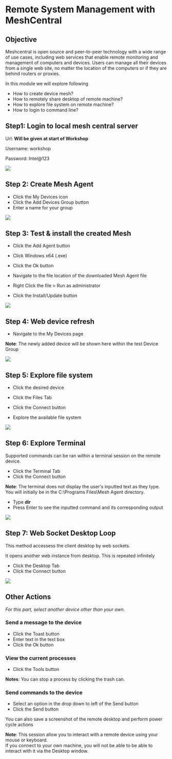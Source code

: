 
#  Remote System Management with MeshCentral
## Objective
Meshcentral is open source and peer-to-peer technology with a wide range of use cases, including web services that enable remote monitoring and management of computers and devices. Users can manage all their devices from a single web site, no matter the location of the computers or if they are behind routers or proxies.

In this module we will explore following

-   How to create device mesh?
-   How to remotely share desktop of remote machine?
-  How to explore file system on remote machine?
-  How to login to command line?

## Step1: Login to local mesh central server

Url: **Will be given at start of Workshop**

Username: workshop

Password: Intel@123

![](images/mesh0.png)

## Step 2: Create Mesh Agent

*   Click the My Devices icon
*   Click the Add Devices Group button
*   Enter a name for your group

![](images/mesh1.png)

## Step 3: Test & install the created Mesh

*   Click the Add Agent button
*   Click Windows x64 (.exe)
*   Click the Ok button

*   Navigate to the file location of the downloaded Mesh Agent file
*   Right Click the file > Run as administrator
*   Click the Install/Update button


![](images/mesh2.png)


## Step 4: Web device refresh

*   Navigate to the My Devices page
	
**Note**: The newly added device will be shown here within the test Device Group

![](images/018-web-device-refresh.jpg)

## Step 5: Explore file system

*   Click the desired device
*   Click the Files Tab
*   Click the Connect button

*   Explore the available file system

![](images/mesh3.png)

## Step 6: Explore Terminal

Supported commands can be ran within a terminal session on the remote device.

*   Click the Terminal Tab
*   Click the Connect button

**Note**: The terminal does not display the user's inputted text as they type.
You will initially be in the C:\Programs Files\Mesh Agent directory.

*   Type **dir**
*   Press Enter to see the inputted command and its corresponding output

![](images/mesh4.png)

## Step 7: Web Socket Desktop Loop

This method accessess the client desktop by web sockets.

It opens another web instance from desktop. This is repeated infinitely

*   Click the Desktop Tab
*   Click the Connect button

![](images/020-websocket-desktop-loop.jpg)

## Other Actions
*For this part, select another device other than your own.*

### Send a message to the device
*   Click the Toast button
*   Enter text in the text box
*   Click the Ok button

### View the current processes
*   Click the Tools button

**Notes**: You can stop a process by clicking the trash can.

### Send commands to the device
*   Select an option in the drop down to left of the Send button
*   Click the Send button

You can also save a screenshot of the remote desktop and perform power cycle actions

**Note**: This session allow you to interact with a remote device using your mouse or keyboard.<br/>
If you connect to your own machine, you will not be able to be able to interact with it via the Desktop window.

